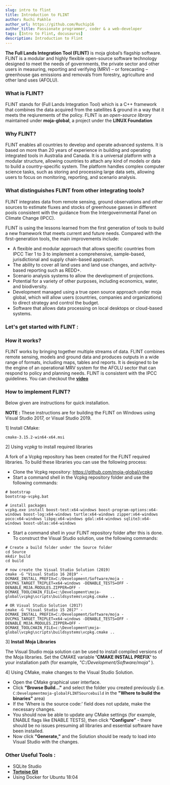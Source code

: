 ```yaml
---
slug: intro to flint
title: Introduction to FLINT
author: Ruchi Pakhle
author_url: https://github.com/Ruchip16
author_title: Passionate programmer, coder & a web-developer 
tags: [Intro to Flint, docusaurus]
description: Introduction to Flint
---
```

<!-- Summary -->

**The Full Lands Integration Tool (FLINT)** is moja global’s flagship software. FLINT is a modular and highly flexible open-source software technology designed to meet the needs of governments, the private sector and other users in measuring, reporting and verifying (MRV) – or forecasting – greenhouse gas emissions and removals from forestry, agriculture and other land uses (AFOLU).
 
<!--truncate-->

### What is FLINT?
FLINT stands for (Full Lands Integration Tool) which is a C++ framework that combines the data acquired from the satellites & ground in a way that it meets the reqiurements of the policy. FLINT is an *open-source library* maintained under **moja-global**, a project under the **LINUX Foundation** 

### Why FLINT?
FLINT enables all countries to develop and operate advanced systems. It is based on more than 20 years of experience in building and operating integrated tools in Australia and Canada. It is a universal platform with a modular structure, allowing countries to attach any kind of models or data to build a country-specific system. The platform handles complex computer science tasks, such as storing and processing large data sets, allowing users to focus on monitoring, reporting, and scenario analysis.

### What distinguishes FLINT from other integrating tools?
FLINT integrates data from remote sensing, ground observations and other sources to estimate fluxes and stocks of greenhouse gasses in different pools consistent with the guidance from the Intergovernmental Panel on Climate Change (IPCC).

FLINT is using the lessons learned from the first generation of tools to build a new framework that meets current and future needs. Compared with the first-generation tools, the main improvements include:

- A flexible and modular approach that allows specific countries from IPCC Tier 1 to 3 to implement a comprehensive, sample-based, jurisdictional and supply chain-based approach.
- The ability to cover all land uses and land use changes, and activity-based reporting such as REDD+.
- Scenario analysis systems to allow the development of projections.
- Potential for a variety of other purposes, including economics, water, and biodiversity.
- Development managed using a true open source approach under moja global, which will allow users (countries, companies and organizations) to direct strategy and control the budget.
- Software that allows data processing on local desktops or cloud-based systems.

### Let's get started with FLINT : 

### How it works?
FLINT works by bringing together multiple streams of data. FLINT combines remote sensing, models and ground data and produces outputs in a wide range of formats, including maps, tables and reports. It is designed to be the engine of an operational MRV system for the AFOLU sector that can respond to policy and planning needs. FLINT is consistent with the IPCC guidelines. 
You can checkout the [**video**](https://www.youtube.com/watch?v=eUa9ficyOPg)

### How to implement FLINT?
Below given are instructions for quick installation. 

**NOTE :** These instructions are for building the FLINT on Windows using Visual Studio 2017, or Visual Studio 2019.

1] Install CMake: 
```
cmake-3.15.2-win64-x64.msi
```
2] Using *vcpkg* to install required libraries

A fork of a Vcpkg repository has been created for the FLINT required libraries. To build these libraries you can use the following process:

- Clone the Vcpkg repository: https://github.com/moja-global/vcpkg
- Start a command shell in the Vcpkg repository folder and use the following commands:
```
# bootstrap
bootstrap-vcpkg.bat

# install packages
vcpkg.exe install boost-test:x64-windows boost-program-options:x64-windows boost-log:x64-windows turtle:x64-windows zipper:x64-windows poco:x64-windows libpq:x64-windows gdal:x64-windows sqlite3:x64-windows boost-ublas:x64-windows
```
- Start a command shell in your FLINT repository folder after this is done. To construct the Visual Studio solution, use the following commands:

```
# Create a build folder under the Source folder
cd Source
mkdir build
cd build

# now create the Visual Studio Solution (2019)
cmake -G "Visual Studio 16 2019" -DCMAKE_INSTALL_PREFIX=C:/Development/Software/moja -DVCPKG_TARGET_TRIPLET=x64-windows -DENABLE_TESTS=OFF -DENABLE_MOJA.MODULES.ZIPPER=OFF -DCMAKE_TOOLCHAIN_FILE=c:\Development\moja-global\vcpkg\scripts\buildsystems\vcpkg.cmake ..

# OR Visual Studio Solution (2017)
cmake -G "Visual Studio 15 2017" -DCMAKE_INSTALL_PREFIX=C:/Development/Software/moja -DVCPKG_TARGET_TRIPLET=x64-windows -DENABLE_TESTS=OFF -DENABLE_MOJA.MODULES.ZIPPER=OFF -DCMAKE_TOOLCHAIN_FILE=c:\Development\moja-global\vcpkg\scripts\buildsystems\vcpkg.cmake ..
```
3] **Install Moja Libraries** 

The Visual Studio moja solution can be used to install compiled versions of the Moja libraries. Set the CMAKE variable **'CMAKE INSTALL PREFIX'** to your installation path (for example, *"C:/Development/Software/moja"* ).

4] Using CMake, make changes to the Visual Studio Solution.

- Open the CMake graphical user interface.
- Click **"Browse Build..."** and select the folder you created previously (i.e. ```C:Developmentmoja-globalFLINTSourcebuild``` in the **"Where to build the binaries"** area) 
- If the 'Where is the source code:' field does not update, make the necessary changes.
- You should now be able to update any CMake settings (for example, ENABLE flags like ENABLE TESTS), then click **“Configure”** - there should be no issues presuming all libraries and essential software have been installed. 
- Now click **"Generate,"** and the Solution should be ready to load into Visual Studio with the changes.

### Other Useful Tools :

- SQLite Studio 
- [**Tortoise Git**](https://tortoisegit.org/)
- Using Docker for Ubuntu 18:04